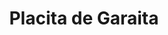 ---
title: "Placita de Garaita"
url: /sancti-spiritus/placita-de-garaita-brigadier-reeve-onza/
shop: granja
---